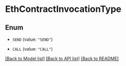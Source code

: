# EthContractInvocationType

## Enum


* `SEND` (value: `"SEND"`)

* `CALL` (value: `"CALL"`)


[[Back to Model list]](../README.md#documentation-for-models) [[Back to API list]](../README.md#documentation-for-api-endpoints) [[Back to README]](../README.md)


